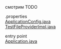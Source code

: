 смотрим TODO

.properties</br>
[ApplicationConfig.java](src%2Fmain%2Fjava%2Forg%2Fgulash%2Fconfig%2Fimplemetation%2FApplicationConfig.java)</br>
[TestFileProviderImpl.java](src%2Fmain%2Fjava%2Forg%2Fgulash%2Fconfig%2Fimplemetation%2FTestFileProviderImpl.java)

entry point</br>
[Application.java](src%2Fmain%2Fjava%2Forg%2Fgulash%2FApplication.java)
